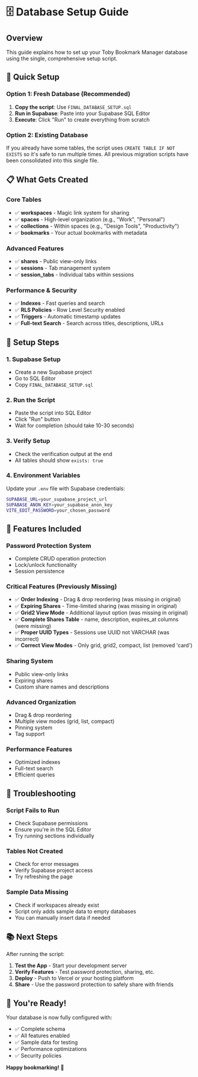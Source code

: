 # 🗄️ Database Setup Guide

## Overview
This guide explains how to set up your Toby Bookmark Manager database using the single, comprehensive setup script.

## 🚀 Quick Setup

### **Option 1: Fresh Database (Recommended)**
1. **Copy the script**: Use `FINAL_DATABASE_SETUP.sql`
2. **Run in Supabase**: Paste into your Supabase SQL Editor
3. **Execute**: Click "Run" to create everything from scratch

### **Option 2: Existing Database**
If you already have some tables, the script uses `CREATE TABLE IF NOT EXISTS` so it's safe to run multiple times. All previous migration scripts have been consolidated into this single file.

## 📋 What Gets Created

### **Core Tables**
- ✅ **workspaces** - Magic link system for sharing
- ✅ **spaces** - High-level organization (e.g., "Work", "Personal")
- ✅ **collections** - Within spaces (e.g., "Design Tools", "Productivity")
- ✅ **bookmarks** - Your actual bookmarks with metadata

### **Advanced Features**
- ✅ **shares** - Public view-only links
- ✅ **sessions** - Tab management system
- ✅ **session_tabs** - Individual tabs within sessions

### **Performance & Security**
- ✅ **Indexes** - Fast queries and search
- ✅ **RLS Policies** - Row Level Security enabled
- ✅ **Triggers** - Automatic timestamp updates
- ✅ **Full-text Search** - Search across titles, descriptions, URLs

## 🔧 Setup Steps

### 1. **Supabase Setup**
- Create a new Supabase project
- Go to SQL Editor
- Copy `FINAL_DATABASE_SETUP.sql`

### 2. **Run the Script**
- Paste the script into SQL Editor
- Click "Run" button
- Wait for completion (should take 10-30 seconds)

### 3. **Verify Setup**
- Check the verification output at the end
- All tables should show `exists: true`

### 4. **Environment Variables**
Update your `.env` file with Supabase credentials:
```bash
SUPABASE_URL=your_supabase_project_url
SUPABASE_ANON_KEY=your_supabase_anon_key
VITE_EDIT_PASSWORD=your_chosen_password
```

## 🎯 Features Included

### **Password Protection System**
- Complete CRUD operation protection
- Lock/unlock functionality
- Session persistence

### **Critical Features (Previously Missing)**
- ✅ **Order Indexing** - Drag & drop reordering (was missing in original)
- ✅ **Expiring Shares** - Time-limited sharing (was missing in original)
- ✅ **Grid2 View Mode** - Additional layout option (was missing in original)
- ✅ **Complete Shares Table** - name, description, expires_at columns (were missing)
- ✅ **Proper UUID Types** - Sessions use UUID not VARCHAR (was incorrect)
- ✅ **Correct View Modes** - Only grid, grid2, compact, list (removed 'card')

### **Sharing System**
- Public view-only links
- Expiring shares
- Custom share names and descriptions

### **Advanced Organization**
- Drag & drop reordering
- Multiple view modes (grid, list, compact)
- Pinning system
- Tag support

### **Performance Features**
- Optimized indexes
- Full-text search
- Efficient queries

## 🚨 Troubleshooting

### **Script Fails to Run**
- Check Supabase permissions
- Ensure you're in the SQL Editor
- Try running sections individually

### **Tables Not Created**
- Check for error messages
- Verify Supabase project access
- Try refreshing the page

### **Sample Data Missing**
- Check if workspaces already exist
- Script only adds sample data to empty databases
- You can manually insert data if needed

## 📚 Next Steps

After running the script:

1. **Test the App** - Start your development server
2. **Verify Features** - Test password protection, sharing, etc.
3. **Deploy** - Push to Vercel or your hosting platform
4. **Share** - Use the password protection to safely share with friends

## 🎉 You're Ready!

Your database is now fully configured with:
- ✅ Complete schema
- ✅ All features enabled
- ✅ Sample data for testing
- ✅ Performance optimizations
- ✅ Security policies

**Happy bookmarking!** 🚀
